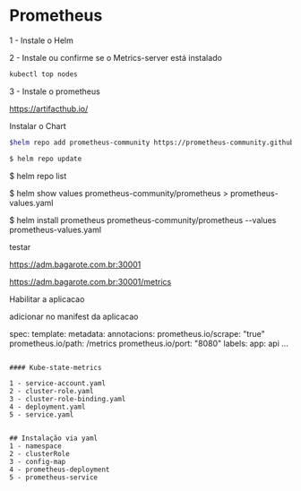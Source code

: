 # Prometheus

1 - Instale o Helm

2 - Instale ou confirme se o Metrics-server está instalado
```sh
kubectl top nodes
```

3 - Instale o prometheus

https://artifacthub.io/

Instalar o Chart

```sh
$helm repo add prometheus-community https://prometheus-community.github.io/helm-charts

$ helm repo update
```

$ helm repo list

$ helm show values prometheus-community/prometheus > prometheus-values.yaml


$ helm install prometheus prometheus-community/prometheus --values prometheus-values.yaml

testar

https://adm.bagarote.com.br:30001

https://adm.bagarote.com.br:30001/metrics


Habilitar a aplicacao

adicionar no manifest da aplicacao

spec:
    template:
        metadata:
            annotacions:
                prometheus.io/scrape: "true"
                prometheus.io/path: /metrics
                prometheus.io/port: "8080"
            labels:
                app: api
            ...



```

#### Kube-state-metrics

1 - service-account.yaml
2 - cluster-role.yaml
3 - cluster-role-binding.yaml
4 - deployment.yaml
5 - service.yaml


## Instalação via yaml
1 - namespace
2 - clusterRole
3 - config-map
4 - prometheus-deployment
5 - prometheus-service
